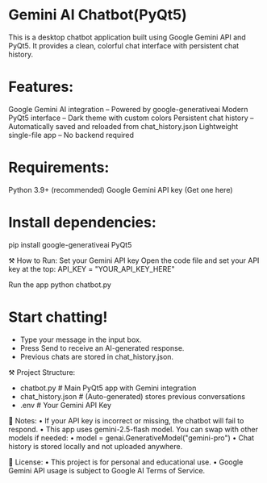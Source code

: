 # Gemini AI Chatbot(PyQt5)
This is a desktop chatbot application built using Google Gemini API and PyQt5. It provides a clean, colorful chat interface with persistent chat history.

# Features:
Google Gemini AI integration – Powered by google-generativeai
Modern PyQt5 interface – Dark theme with custom colors
Persistent chat history – Automatically saved and reloaded from chat_history.json
Lightweight single-file app – No backend required

# Requirements:
Python 3.9+ (recommended)
Google Gemini API key (Get one here)

# Install dependencies:
pip install google-generativeai PyQt5

⚒️ How to Run:
Set your Gemini API key
Open the code file and set your API key at the top:
API_KEY = "YOUR_API_KEY_HERE"

Run the app
python chatbot.py

# Start chatting!
* Type your message in the input box.
* Press Send to receive an AI-generated response.
* Previous chats are stored in chat_history.json.

⚒️ Project Structure:  
* chatbot.py           # Main PyQt5 app with Gemini integration
* chat_history.json    # (Auto-generated) stores previous conversations
* .env         # Your Gemini API Key

📝 Notes:
• If your API key is incorrect or missing, the chatbot will fail to respond.
• This app uses gemini-2.5-flash model. You can swap with other models if needed:
• model = genai.GenerativeModel("gemini-pro")
• Chat history is stored locally and not uploaded anywhere.

🪪 License:
• This project is for personal and educational use.
• Google Gemini API usage is subject to Google AI Terms of Service.

